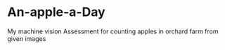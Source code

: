 # An-apple-a-Day
My machine vision Assessment for counting apples in orchard farm from given images
